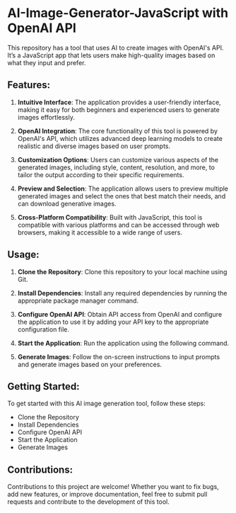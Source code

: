 # AI-Image-Generator-JavaScript with OpenAI API
This repository has a tool that uses AI to create images with OpenAI's API. It’s a JavaScript app that lets users make high-quality images based on what they input and prefer.


## Features:

1. **Intuitive Interface**: The application provides a user-friendly interface, making it easy for both beginners and experienced users to generate images effortlessly.

2. **OpenAI Integration**: The core functionality of this tool is powered by OpenAI's API, which utilizes advanced deep learning models to create realistic and diverse images based on user prompts.

3. **Customization Options**: Users can customize various aspects of the generated images, including style, content, resolution, and more, to tailor the output according to their specific requirements.

4. **Preview and Selection**: The application allows users to preview multiple generated images and select the ones that best match their needs, and can download generative images.

5. **Cross-Platform Compatibility**: Built with JavaScript, this tool is compatible with various platforms and can be accessed through web browsers, making it accessible to a wide range of users.

## Usage:

1. **Clone the Repository**: Clone this repository to your local machine using Git.

2. **Install Dependencies**: Install any required dependencies by running the appropriate package manager command.


3. **Configure OpenAI API**: Obtain API access from OpenAI and configure the application to use it by adding your API key to the appropriate configuration file.

4. **Start the Application**: Run the application using the following command.


5. **Generate Images**: Follow the on-screen instructions to input prompts and generate images based on your preferences.

## Getting Started:

To get started with this AI image generation tool, follow these steps:

- Clone the Repository
- Install Dependencies
- Configure OpenAI API
- Start the Application
- Generate Images

## Contributions:

Contributions to this project are welcome! Whether you want to fix bugs, add new features, or improve documentation, feel free to submit pull requests and contribute to the development of this tool.

